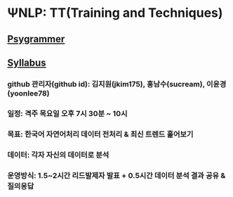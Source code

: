 # ΨNLP: TT(Training and Techniques)	<br>
## [Psygrammer](https://www.facebook.com/groups/psygrammer)
## [Syllabus](https://docs.google.com/spreadsheets/d/1IxEt-xPw8HMBiczEExhm2ziyaKbVv71XyBKS1oeD0mw/edit?ts=5cf22fa7#gid=0) <br>
### github 관리자(github id): 김지원(jkim175), 홍남수(sucream), 이윤경(yoonlee78)<br>
### 일정: 격주 목요일 오후 7시 30분 ~ 10시	<br>
### 목표: 한국어 자연어처리 데이터 전처리 & 최신 트렌드 훑어보기	<br>
### 데이터: 각자 자신의 데이터로 분석	<br>
### 운영방식: 1.5~2시간 리드발제자 발표 + 0.5시간 데이터 분석 결과 공유 & 질의응답	<br>


